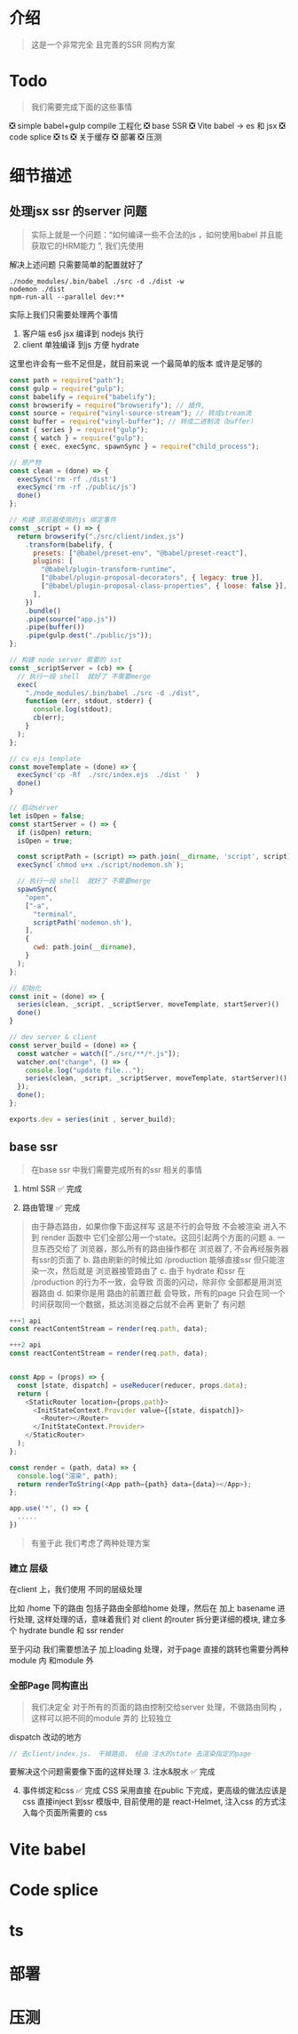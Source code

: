 # 介绍

> 这是一个非常完全 且完善的SSR 同构方案

# Todo

> 我们需要完成下面的这些事情

❎ simple babel+gulp compile 工程化
❎ base SSR
❎ Vite babel -> es 和 jsx
❎ code splice
❎ ts
❎ 关于缓存
❎ 部署
❎ 压测

# 细节描述

## 处理jsx ssr 的server 问题

> 实际上就是一个问题：“如何编译一些不合法的js ，如何使用babel 并且能获取它的HRM能力 ”, 我们先使用

解决上述问题 只需要简单的配置就好了

```shell
./node_modules/.bin/babel ./src -d ./dist -w
nodemon ./dist
npm-run-all --parallel dev:**
```

实际上我们只需要处理两个事情

1. 客户端 es6 jsx 编译到 nodejs 执行
2. client 单独编译 到js 方便 hydrate

这里也许会有一些不足但是，就目前来说 一个最简单的版本 或许是足够的

```js
const path = require("path");
const gulp = require("gulp");
const babelify = require("babelify");
const browserify = require("browserify"); // 插件,
const source = require("vinyl-source-stream"); // 转成stream流
const buffer = require("vinyl-buffer"); // 转成二进制流（buffer）
const { series } = require("gulp");
const { watch } = require("gulp");
const { exec, execSync, spawnSync } = require("child_process");

// 原产物
const clean = (done) => {
  execSync('rm -rf ./dist')
  execSync('rm -rf ./public/js')
  done()
};

// 构建 浏览器使用的js 绑定事件
const _script = () => {
  return browserify("./src/client/index.js")
    .transform(babelify, {
      presets: ["@babel/preset-env", "@babel/preset-react"],
      plugins: [
        "@babel/plugin-transform-runtime",
        ["@babel/plugin-proposal-decorators", { legacy: true }],
        ["@babel/plugin-proposal-class-properties", { loose: false }],
      ],
    })
    .bundle()
    .pipe(source("app.js"))
    .pipe(buffer())
    .pipe(gulp.dest("./public/js"));
};

// 构建 node server 需要的 sst
const _scriptServer = (cb) => {
  // 执行一段 shell  就好了 不需要merge
  exec(
    "./node_modules/.bin/babel ./src -d ./dist",
    function (err, stdout, stderr) {
      console.log(stdout);
      cb(err);
    }
  );
};

// cv ejs template
const moveTemplate = (done) => {
  execSync('cp -Rf  ./src/index.ejs  ./dist '  )
  done()
}

// 启动server
let isOpen = false;
const startServer = () => {
  if (isOpen) return;
  isOpen = true;

  const scriptPath = (script) => path.join(__dirname, 'script', script);
  execSync(`chmod u+x ./script/nodemon.sh`);

  // 执行一段 shell  就好了 不需要merge
  spawnSync(
    "open",
    ["-a",
      "terminal",
      scriptPath('nodemon.sh'),
    ],
    {
      cwd: path.join(__dirname),
    }
  );
};

// 初始化
const init = (done) => {
  series(clean, _script, _scriptServer, moveTemplate, startServer)()
  done()
}

// dev server & client
const server_build = (done) => {
  const watcher = watch(["./src/**/*.js"]);
  watcher.on("change", () => {
    console.log("update file...");
    series(clean, _script, _scriptServer, moveTemplate, startServer)()
  });
  done();
};

exports.dev = series(init , server_build);

```

## base ssr

> 在base ssr 中我们需要完成所有的ssr 相关的事情

1. html SSR
✅ 完成

2. 路由管理
✅ 完成

> 由于静态路由，如果你像下面这样写 这是不行的会导致 不会被渲染 进入不到 render 函数中 它们全部公用一个state。这回引起两个方面的问题
a. 一旦东西交给了 浏览器，那么所有的路由操作都在 浏览器了, 不会再经服务器 有ssr的页面了
b. 路由刷新的时候比如 /production 能够直接ssr 但只能渲染一次，然后就是 浏览器接管路由了
c. 由于 hydrate 和ssr 在 /production 的行为不一致，会导致 页面的闪动，除非你 全部都是用浏览器路由
d. 如果你是用 路由的前置拦截 会导致，所有的page 只会在同一个时间获取同一个数据，抵达浏览器之后就不会再 更新了 有问题

```js
+++1 api
const reactContentStream = render(req.path, data);

+++2 api
const reactContentStream = render(req.path, data);


const App = (props) => {
  const [state, dispatch] = useReducer(reducer, props.data);
  return (
    <StaticRouter location={props.path}>
      <InitStateContext.Provider value={[state, dispatch]}>
        <Router></Router>
      </InitStateContext.Provider>
    </StaticRouter>
  );
};

const render = (path, data) => {
  console.log("渲染", path);
  return renderToString(<App path={path} data={data}></App>);
};

app.use('*', () => {
  .....
})
```

> 有鉴于此 我们考虑了两种处理方案

### 建立 层级

在client 上，我们使用 不同的层级处理

比如 /home 下的路由 包括子路由全部给home 处理，然后在 加上 basename 进行处理, 这样处理的话，意味着我们 对 client 的router 拆分更详细的模块, 建立多个 hydrate bundle 和 ssr render

至于闪动 我们需要想法子 加上loading 处理，对于page 直接的跳转也需要分两种 module 内 和module 外

### 全部Page 同构直出

> 我们决定全 对于所有的页面的路由控制交给server 处理，不做路由同构 ，这样可以把不同的module 弄的 比较独立

dispatch 改动的地方

```js
// 去client/index.js， 干掉路由， 经由 注水的state 去渲染指定的page

```

要解决这个问题需要像下面的这样处理
3. 注水&脱水
✅ 完成

4. 事件绑定和css
✅ 完成
CSS 采用直接 在public 下完成，更高级的做法应该是 css 直接inject 到ssr 模版中, 目前使用的是
react-Helmet, 注入css 的方式注入每个页面所需要的 css

# Vite babel

# Code splice

# ts

# 部署

# 压测
